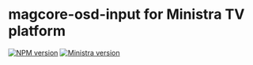 # magcore-osd-input for Ministra TV platform

[![NPM version](https://img.shields.io/npm/v/magcore-osd-input.svg?style=flat-square)](https://www.npmjs.com/package/magcore-osd-input)
[![Ministra version](https://img.shields.io/badge/Ministra-5.6.0-%23532560.svg?style=flat-square)](https://ministra.com)
